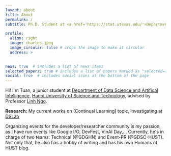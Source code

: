 ```yaml
---
layout: about
title: About
permalink: /
subtitle: Ph.D. Student at <a href='https://stat.utexas.edu/'>Department of Statistics and Data Sciences</a>, <a href='https://www.utexas.edu/'>University of Texas at Austin</a> 

profile:
  align: right
  image: charles.jpeg
  image_circular: false # crops the image to make it circular
  address: >
   

news: true  # includes a list of news items
selected_papers: true # includes a list of papers marked as "selected={true}"
social: true  # includes social icons at the bottom of the page
---
```

Hi! I'm Tuan, a junior student at [Department of Data Science and Artifical Intelligence](https://stat.utexas.edu/), [Hanoi University of Science and Technology](https://hust.edu.vn), advised by Professor [Linh Ngo](https://users.soict.hust.edu.vn/linhnv/).

**Research:** My current works on [Continual Learning] topic, investigating at [DSLab](https://bkai.ai/research/machine-learning/)


Organizing events for the developer/researcher community is my passion, as I have run events like Google I/O, DevFest, VinAI Day,... Currently, he's in charge of two teams: Technical (@GDGHN) and Event-PR (@GDSC-HUST).
Not only that, he also has a hobby of writing and has his own Humans of HUST blog.
